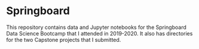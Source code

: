 # Springboard
This repository contains data and Jupyter notebooks for the Springboard Data Science Bootcamp that I attended in 2019-2020. It also has directories for the two Capstone projects that I submitted.

